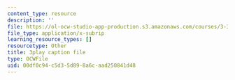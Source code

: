 ```yaml
---
content_type: resource
description: ''
file: https://ol-ocw-studio-app-production.s3.amazonaws.com/courses/3-320-atomistic-computer-modeling-of-materials-sma-5107-spring-2005/00df0c94c5d35d898a6caad250841d48_yYAHcATzuno.vtt
file_type: application/x-subrip
learning_resource_types: []
resourcetype: Other
title: 3play caption file
type: OCWFile
uid: 00df0c94-c5d3-5d89-8a6c-aad250841d48
---
```

